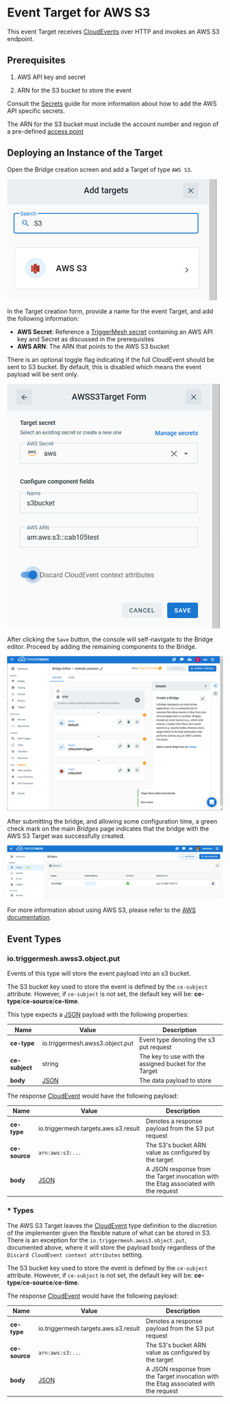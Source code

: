 # Event Target for AWS S3

This event Target receives [CloudEvents][ce] over HTTP and invokes an AWS S3 endpoint.

## Prerequisites

1. AWS API key and secret

1. ARN for the S3 bucket to store the event

Consult the [Secrets](../guides/secrets.md) guide for more information about
how to add the AWS API specific secrets.

The ARN for the S3 bucket must include the account number and region of a
pre-defined [access point][aws-s3-ap]

## Deploying an Instance of the Target

Open the Bridge creation screen and add a Target of type `AWS S3`.

![Adding an S3 Target](../images/aws-targets/aws-s3-bridge-create-1.png)

In the Target creation form, provide a name for the event Target, and add the following information:

* **AWS Secret**: Reference a [TriggerMesh secret](../guides/secrets.md) containing an AWS API key and Secret as discussed in the prerequisites
* **AWS ARN**: The ARN that points to the AWS S3 bucket

There is an optional toggle flag indicating if the full CloudEvent should be sent
to S3 bucket. By default, this is disabled which means the event payload
will be sent only.

![AWS S3 Target form](../images/aws-targets/aws-s3-bridge-create-2.png)

After clicking the `Save` button, the console will self-navigate to the Bridge editor. Proceed by adding the remaining components to the Bridge.

![Bridge overview](../images/aws-targets/aws-s3-bridge-create-3.png)

After submitting the bridge, and allowing some configuration time, a green check mark on the main _Bridges_ page indicates that the bridge with the AWS S3 Target was successfully created.

![Bridge status](../images/bridge-status-green.png)

For more information about using AWS S3, please refer to the [AWS documentation][docs].

## Event Types

### io.triggermesh.awss3.object.put

Events of this type will store the event payload into an s3 bucket.

The S3 bucket key used to store the event is defined by the `ce-subject` attribute.
However, if `ce-subject` is not set, the default key will be: **ce-type**/**ce-source**/**ce-time**.

This type expects a [JSON][ce-jsonformat] payload with the following properties:

| Name | Value | Description |
|---|---|---|
|**ce-type**|io.triggermesh.awss3.object.put|Event type denoting the s3 put request|
|**ce-subject**|string|The key to use with the assigned bucket for the Target|
|**body**|[JSON][ce-jsonformat]|The data payload to store|

The response [CloudEvent][ce] would have the following payload:

| Name | Value | Description |
|---|---|---|
|**ce-type**|io.triggermesh.targets.aws.s3.result|Denotes a response payload from the S3 put request|
|**ce-source**|`arn:aws:s3:...`|The S3's bucket ARN value as configured by the target|
|**body**|[JSON][ce-jsonformat]|A JSON response from the Target invocation with the Etag associated with the request|

### * Types

The AWS S3 Target leaves the [CloudEvent][ce] type definition to the discretion of
the implementer given the flexible nature of what can be stored in S3.  There is
an exception for the `io.triggermesh.awss3.object.put`, documented above, where
it will store the payload body regardless of the `Discard CloudEvent context attributes` setting.

The S3 bucket key used to store the event is defined by the `ce-subject` attribute.
However, if `ce-subject` is not set, the default key will be: **ce-type**/**ce-source**/**ce-time**.

The response [CloudEvent][ce] would have the following payload:

| Name | Value | Description |
|---|---|---|
|**ce-type**|io.triggermesh.targets.aws.s3.result|Denotes a response payload from the S3 put request|
|**ce-source**|`arn:aws:s3:...`|The S3's bucket ARN value as configured by the target|
|**body**|[JSON][ce-jsonformat]|A JSON response from the Target invocation with the Etag associated with the request|


[ce]: https://cloudevents.io/
[docs]: https://docs.aws.amazon.com/s3/
[aws-s3-ap]: https://docs.aws.amazon.com/AmazonS3/latest/dev/access-points.html
[ce-jsonformat]: https://github.com/cloudevents/spec/blob/v1.0/json-format.md
